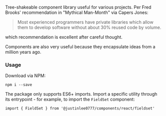 Tree-shakeable component library useful for various projects. Per Fred Brooks' recommendation in "Mythical Man-Month" via Capers Jones:

> Most experienced programmers have private libraries which allow them to develop software without about 30% reused code by volume.

which recommendation is excellent after careful thought.

Components are also very useful because they encapsulate ideas from a million years ago.

### Usage

Download via NPM:

```
npm i --save
```

The package only supports ES6+ imports. Import a specific utility through its entrypoint - for example, to import the `FieldSet` component:

```
import { FieldSet } from '@justinlee0777/components/react/fieldset'
```
